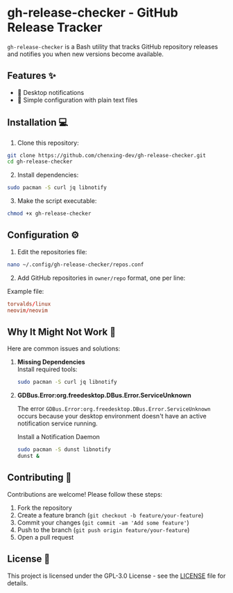 # gh-release-checker - GitHub Release Tracker

`gh-release-checker` is a Bash utility that tracks GitHub repository releases and notifies you when new versions become available. 

## Features ✨

- 🔔 Desktop notifications
- 📝 Simple configuration with plain text files

## Installation 💻

1. Clone this repository:
```bash
git clone https://github.com/chenxing-dev/gh-release-checker.git
cd gh-release-checker
```

2. Install dependencies:
```bash
sudo pacman -S curl jq libnotify
```

3. Make the script executable:
```bash
chmod +x gh-release-checker
```

## Configuration ⚙️

1. Edit the repositories file:
```bash
nano ~/.config/gh-release-checker/repos.conf
```

2. Add GitHub repositories in `owner/repo` format, one per line:

Example file:
```conf
torvalds/linux
neovim/neovim
```

## Why It Might Not Work 🔧

Here are common issues and solutions:

1. **Missing Dependencies**  
   Install required tools:
   ```bash
   sudo pacman -S curl jq libnotify
   ```

2. **GDBus.Error:org.freedesktop.DBus.Error.ServiceUnknown**  

   The error `GDBus.Error:org.freedesktop.DBus.Error.ServiceUnknown` occurs because your desktop environment doesn't have an active notification service running. 

   Install a Notification Daemon
   ```bash
   sudo pacman -S dunst libnotify
   dunst &
   ```

## Contributing 🤝

Contributions are welcome! Please follow these steps:

1. Fork the repository
2. Create a feature branch (`git checkout -b feature/your-feature`)
3. Commit your changes (`git commit -am 'Add some feature'`)
4. Push to the branch (`git push origin feature/your-feature`)
5. Open a pull request

## License 📄

This project is licensed under the GPL-3.0 License - see the [LICENSE](LICENSE) file for details.
